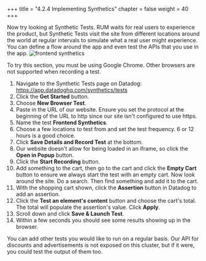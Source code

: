 +++
title = "4.2.4 Implementing Synthetics"
chapter = false
weight = 40
+++


Now try looking at Synthetic Tests. RUM waits for real users to experience the product, but Synthetic Tests visit the site from different locations  around the world at regular intervals to simulate what a real user might experience.  You can define a flow around the app and even test the APIs that you use in the app. 
![frontend synthetics](/images/dd-frontend-synthetics.png)


To try this section, you must be using Google Chrome. Other browsers are not supported when recording a test.

1.  Navigate to the Synthetic Tests page on Datadog: https://app.datadoghq.com/synthetics/tests
2.  Click the **Get Started** button.
3.  Choose **New Browser Test**.
4.  Paste in the URL of our website. Ensure you set the protocol at the beginning of the URL to http since our site isn't configured to use https.
5.  Name the test **Frontend Synthetics**.
6.  Choose a few locations to test from and set the test frequency. 6 or 12 hours is a good choice. 
7.  Click **Save Details and Record Test** at the bottom.
8.  Our website doesn't allow for being loaded in an iframe, so click the **Open in Popup** button.
9.  Click the **Start Recording** button.
10. Add something to the cart, then go to the cart and click the **Empty Cart** button to ensure we always start the test with an empty cart. Now look around the site. Do a search. Then find something and add it to the cart. 
11. With the shopping cart shown, click the **Assertion** button in Datadog to add an assertion. 
12. Click the **Test an element's content** button and choose the cart's total. The total will populate the assertion's value. Click **Apply**.
13. Scroll down and click **Save & Launch Test**.
14. Within a few seconds you should see some results showing up in the browser. 

You can add other tests you would like to run on a regular basis. Our API for discounts and advertisements is not exposed on this cluster, but if it were, you could test the output of them too. 